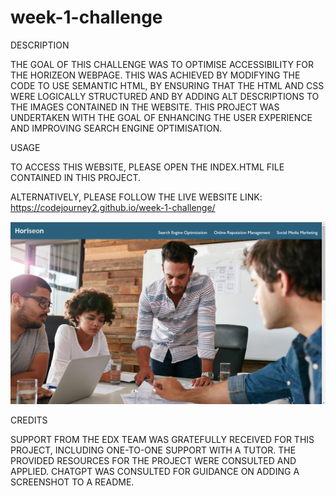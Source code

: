 # week-1-challenge

DESCRIPTION

THE GOAL OF THIS CHALLENGE WAS TO OPTIMISE ACCESSIBILITY FOR THE HORIZEON WEBPAGE. THIS WAS ACHIEVED BY MODIFYING THE CODE TO USE SEMANTIC HTML, BY ENSURING THAT THE HTML AND CSS WERE LOGICALLY STRUCTURED AND BY ADDING ALT DESCRIPTIONS TO THE IMAGES CONTAINED IN THE WEBSITE. THIS PROJECT WAS UNDERTAKEN WITH THE GOAL OF ENHANCING THE USER EXPERIENCE AND IMPROVING SEARCH ENGINE OPTIMISATION.

USAGE

TO ACCESS THIS WEBSITE, PLEASE OPEN THE INDEX.HTML FILE CONTAINED IN THIS PROJECT. 

ALTERNATIVELY, PLEASE FOLLOW THE LIVE WEBSITE LINK:
https://codejourney2.github.io/week-1-challenge/

![screeshot of webpage](https://github.com/CodeJourney2/week-1-challenge/blob/main/Screenshot%202023-12-06%20160634.png?raw=true)


CREDITS

SUPPORT FROM THE EDX TEAM WAS GRATEFULLY RECEIVED FOR THIS PROJECT, INCLUDING ONE-TO-ONE SUPPORT WITH A TUTOR. THE PROVIDED RESOURCES FOR THE PROJECT WERE CONSULTED AND APPLIED. CHATGPT WAS CONSULTED FOR GUIDANCE ON ADDING A SCREENSHOT TO A README.
